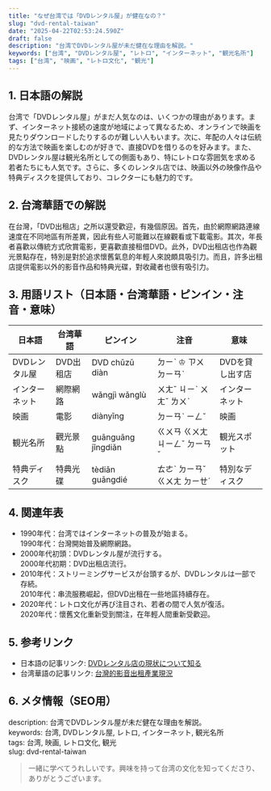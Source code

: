```yaml
---
title: "なぜ台湾では「DVDレンタル屋」が健在なの？"
slug: "dvd-rental-taiwan"
date: "2025-04-22T02:53:24.590Z"
draft: false
description: "台湾でDVDレンタル屋が未だ健在な理由を解説。"
keywords: ["台湾", "DVDレンタル屋", "レトロ", "インターネット", "観光名所"]
tags: ["台湾", "映画", "レトロ文化", "観光"]
---
```


## 1. 日本語の解説  
台湾で「DVDレンタル屋」がまだ人気なのは、いくつかの理由があります。まず、インターネット接続の速度が地域によって異なるため、オンラインで映画を見たりダウンロードしたりするのが難しい人もいます。次に、年配の人々は伝統的な方法で映画を楽しむのが好きで、直接DVDを借りるのを好みます。また、DVDレンタル屋は観光名所としての側面もあり、特にレトロな雰囲気を求める若者たちにも人気です。さらに、多くのレンタル店では、映画以外の映像作品や特典ディスクを提供しており、コレクターにも魅力的です。

## 2. 台湾華語での解説  
在台灣，「DVD出租店」之所以還受歡迎，有幾個原因。首先，由於網際網路連線速度在不同地區有所差異，因此有些人可能難以在線觀看或下載電影。其次，年長者喜歡以傳統方式欣賞電影，更喜歡直接租借DVD。此外，DVD出租店也作為觀光景點存在，特別是對於追求懷舊氣息的年輕人來說頗具吸引力。而且，許多出租店提供電影以外的影音作品和特典光碟，對收藏者也很有吸引力。

## 3. 用語リスト（日本語・台湾華語・ピンイン・注音・意味）  
| 日本語         | 台湾華語     | ピンイン        | 注音      | 意味                        |
|----------------|--------------|-----------------|-----------|-----------------------------|
| DVDレンタル屋 | DVD出租店   | DVD chūzū diàn | ㄉㄧˋ ♔ ㄗㄨ ㄉㄧㄢˋ | DVDを貸し出す店               |
| インターネット | 網際網路     | wǎngjì wǎnglù  | ㄨㄤˇ ㄐㄧˋ ㄨㄤˇ ㄌㄨˋ | インターネット               |
| 映画           | 電影         | diànyǐng        | ㄉㄧㄢˋ ㄧㄥˇ | 映画                        |
| 観光名所       | 觀光景點     | guānguāng jǐngdiǎn | ㄍㄨㄢ ㄍㄨㄤ ㄐㄧㄥˇ ㄉㄧㄢˇ | 観光スポット                 |
| 特典ディスク   | 特典光碟     | tèdiǎn guāngdié | ㄊㄜˋ ㄉㄧㄢˇ ㄍㄨㄤ ㄉㄧㄝˊ | 特別なディスク                 |

## 4. 関連年表  
- 1990年代：台湾ではインターネットの普及が始まる。  
  1990年代：台灣開始普及網際網路。
- 2000年代初頭：DVDレンタル屋が流行する。  
  2000年代初期：DVD出租店流行。
- 2010年代：ストリーミングサービスが台頭するが、DVDレンタルは一部で存続。  
  2010年代：串流服務崛起，但DVD出租在一些地區持續存在。
- 2020年代：レトロ文化が再び注目され、若者の間で人気が復活。  
  2020年代：懷舊文化重新受到關注，在年輕人間重新受歡迎。

## 5. 参考リンク  
- 日本語の記事リンク: [DVDレンタル店の現状について知る](https://www.japaneselink.com/dvd-rental-shop-trends)  
- 台湾華語の記事リンク: [台灣的影音出租產業現況](https://www.taiwaneselink.com/dvd-rental-shop-current-situation)

## 6. メタ情報（SEO用）  
description: 台湾でDVDレンタル屋が未だ健在な理由を解説。  
keywords: 台湾, DVDレンタル屋, レトロ, インターネット, 観光名所  
tags: 台湾, 映画, レトロ文化, 観光  
slug: dvd-rental-taiwan

> 一緒に学べてうれしいです。興味を持って台湾の文化を知ってくださり、ありがとうございます。